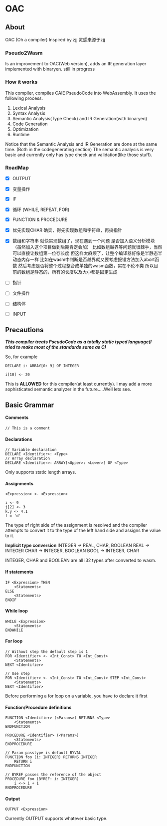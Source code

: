 # OAC

## About

OAC (Oh a compiler)
Inspired by zjj
灵感来源于zjj


### Pseudo2Wasm
Is an improvement to OAC(Web version),
adds an IR generation layer implemented with binaryen.
still in progress

### How it works
This compiler, compiles CAIE PseudoCode into WebAssembly.
It uses the following process.
1. Lexical Analysis
2. Syntax Analysis
3. Semantic Analysis(Type Check) and IR Generation(with binaryen)
4. Code Generation
5. Optimization
6. Runtime

Notice that the Semantic Analysis and IR Generation are done at the same time. (Both in the codegenerating section)
The semantic analysis is very basic and currently only has type check and validation(like those stuff).

### RoadMap
- [x] OUTPUT
- [x] 变量操作
- [x] IF
- [x] 循环 (WHILE, REPEAT, FOR)
- [x] FUNCTION & PROCEDURE 
- [x] 优先实现CHAR
确实，得先实现数组和字符串，再搞指针
- [x] 数组和字符串
就快实现数组了，现在遇到一个问题
是否加入语义分析模块（虽然加入这个项目做到后期肯定会加）
比如数组越界等问题就很棘手，当然可以直接让数组第一位存长度
但这样太麻烦了，让整个编译器好像是半静态半动态内存一样
比如在wasm中判断是否越界就又要考虑报错方法加入abort函数
然后考虑是否将整个过程整合成单独的wasm函数，实在不伦不类
所以目前的数组是静态的，所有的长度以及大小都是固定生成
- [ ] 指针
- [ ] 文件操作
- [ ] 结构体

- [ ] INPUT

## Precautions

***This compiler treats PseudoCode as a totally static typed language(I tried to make most of the standards same as C)***

So, for example
```
DECLARE i: ARRAY[0: 9] OF INTEGER

i[10] <- 20
```
This is **ALLOWED** for this compiler(at least currently).
I may add a more sophisticated semantic analyzer in the future.....Well lets see.

## Basic Grammar

#### Comments
```
// This is a comment
```

#### Declarations
```
// Variable declaration
DECLARE <Identifier>: <Type>
// Array declaration
DECLARE <Identifier>: ARRAY[<Upper>: <Lower>] OF <Type>
```
Only supports static length arrays.

#### Assignments
```
<Expression> <- <Expression>

i <- 9
j[2] <- 3
k.y <- 4.1
f = 'd'
```
The type of right side of the assignment is resolved and the compiler attempts to convert it to the type of the left hand side and assigns the value to it.

**Implicit type conversion**
INTEGER -> REAL, CHAR, BOOLEAN
REAL -> INTEGER
CHAR -> INTEGER, BOOLEAN
BOOL -> INTEGER, CHAR

INTEGER, CHAR and BOOLEAN are all i32 types after converted to wasm.

#### If statements
```
IF <Expression> THEN
    <Statements>
ELSE
    <Statements>
ENDIF
```

#### While loop
```
WHILE <Expression>
    <Statements>
ENDWHILE
```

#### For loop
```
// Without step the default step is 1
FOR <Identifier> <- <Int_Const> TO <Int_Const>
    <Statements>
NEXT <Identifier>

// Use step
FOR <Identifier> <- <Int_Const> TO <Int_Const> STEP <Int_Const>
    <Statements>
NEXT <Identifier>
```
Before performing a for loop on a variable, you have to declare it first

#### Function/Procedure definitions
```
FUNCTION <Identifier> (<Params>) RETURNS <Type>
    <Statements>
ENDFUNCTION

PROCEDURE <Identifier> (<Params>)
    <Statements>
ENDPROCEDURE

// Param passtype is default BYVAL
FUNCTION foo (i: INTEGER) RETURNS INTEGER
    RETURN i
ENDFUNCTION

// BYREF passes the reference of the object
PROCEDURE foo (BYREF: i: INTEGER)
    i <-> i + 1
ENDPROCEDURE
```

#### Output
```
OUTPUT <Expression>
```
Currently OUTPUT supports whatever basic type.

